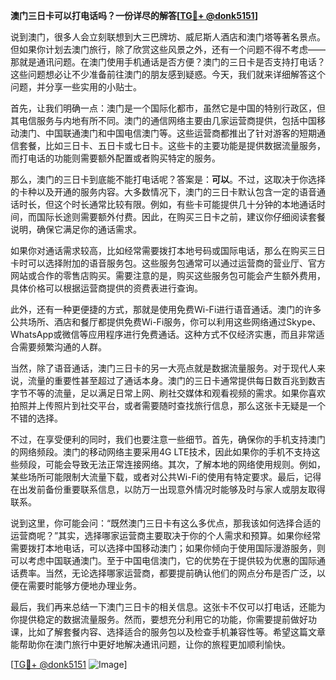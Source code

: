 **澳门三日卡可以打电话吗？一份详尽的解答[[TG💪+ @donk5151](https://t.me/s/donk5151)]**

说到澳门，很多人会立刻联想到大三巴牌坊、威尼斯人酒店和澳门塔等著名景点。但如果你计划去澳门旅行，除了欣赏这些风景之外，还有一个问题不得不考虑——那就是通讯问题。在澳门使用手机通话是否方便？澳门的三日卡是否支持打电话？这些问题想必让不少准备前往澳门的朋友感到疑惑。今天，我们就来详细解答这个问题，并分享一些实用的小贴士。

首先，让我们明确一点：澳门是一个国际化都市，虽然它是中国的特别行政区，但其电信服务与内地有所不同。澳门的通信网络主要由几家运营商提供，包括中国移动澳门、中国联通澳门和中国电信澳门等。这些运营商都推出了针对游客的短期通信套餐，比如三日卡、五日卡或七日卡。这些卡的主要功能是提供数据流量服务，而打电话的功能则需要额外配置或者购买特定的服务。

那么，澳门的三日卡到底能不能打电话呢？答案是：**可以**。不过，这取决于你选择的卡种以及开通的服务内容。大多数情况下，澳门的三日卡默认包含一定的语音通话时长，但这个时长通常比较有限。例如，有些卡可能提供几十分钟的本地通话时间，而国际长途则需要额外付费。因此，在购买三日卡之前，建议你仔细阅读套餐说明，确保它满足你的通话需求。

如果你对通话需求较高，比如经常需要拨打本地号码或国际电话，那么在购买三日卡时可以选择附加的语音服务包。这些服务包通常可以通过运营商的营业厅、官方网站或合作的零售店购买。需要注意的是，购买这些服务包可能会产生额外费用，具体价格可以根据运营商提供的资费表进行查询。

此外，还有一种更便捷的方式，那就是使用免费Wi-Fi进行语音通话。澳门的许多公共场所、酒店和餐厅都提供免费Wi-Fi服务，你可以利用这些网络通过Skype、WhatsApp或微信等应用程序进行免费通话。这种方式不仅经济实惠，而且非常适合需要频繁沟通的人群。

当然，除了语音通话，澳门三日卡的另一大亮点就是数据流量服务。对于现代人来说，流量的重要性甚至超过了通话本身。澳门的三日卡通常提供每日数百兆到数吉字节不等的流量，足以满足日常上网、刷社交媒体和观看视频的需求。如果你喜欢拍照并上传照片到社交平台，或者需要随时查找旅行信息，那么这张卡无疑是一个不错的选择。

不过，在享受便利的同时，我们也要注意一些细节。首先，确保你的手机支持澳门的网络频段。澳门的移动网络主要采用4G LTE技术，因此如果你的手机不支持这些频段，可能会导致无法正常连接网络。其次，了解本地的网络使用规则。例如，某些场所可能限制大流量下载，或者对公共Wi-Fi的使用有特定要求。最后，记得在出发前备份重要联系信息，以防万一出现意外情况时能够及时与家人或朋友取得联系。

说到这里，你可能会问：“既然澳门三日卡有这么多优点，那我该如何选择合适的运营商呢？”其实，选择哪家运营商主要取决于你的个人需求和预算。如果你经常需要拨打本地电话，可以选择中国移动澳门；如果你倾向于使用国际漫游服务，则可以考虑中国联通澳门。至于中国电信澳门，它的优势在于提供较为优惠的国际通话费率。当然，无论选择哪家运营商，都要提前确认他们的网点分布是否广泛，以便在需要时能够方便地办理业务。

最后，我们再来总结一下澳门三日卡的相关信息。这张卡不仅可以打电话，还能为你提供稳定的数据流量服务。然而，要想充分利用它的功能，你需要提前做好功课，比如了解套餐内容、选择适合的服务包以及检查手机兼容性等。希望这篇文章能帮助你在澳门旅行中更好地解决通讯问题，让你的旅程更加顺利愉快。

[[TG💪+ @donk5151](https://t.me/s/donk5151) ![Image](https://i.postimg.cc/rwNCRYN7/Snipaste-2025-04-30-17-27-05.png)]